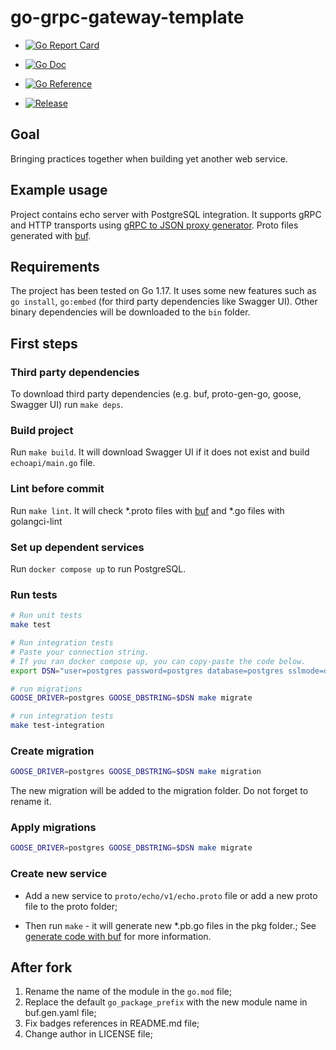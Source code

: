 # go-grpc-gateway-template

* [![Go Report Card](https://goreportcard.com/badge/github.com/aleksvdim/go-grpc-gateway-template?style=flat-square)](https://goreportcard.com/report/github.com/aleksvdim/go-grpc-gateway-template)

* [![Go Doc](https://img.shields.io/badge/godoc-reference-blue.svg?style=flat-square)](http://godoc.org/github.com/aleksvdim/go-grpc-gateway-template)

* [![Go Reference](https://pkg.go.dev/badge/github.com/aleksvdim/go-grpc-gateway-template.svg)](https://pkg.go.dev/github.com/aleksvdim/go-grpc-gateway-template)

* [![Release](https://img.shields.io/github/release/aleksvdim/go-grpc-gateway-template.svg?style=flat-square)](https://github.com/aleksvdim/go-grpc-gateway-template/releases/latest)

## Goal

Bringing practices together when building yet another web service.

## Example usage

Project contains echo server with PostgreSQL integration. It supports gRPC and HTTP transports 
using [gRPC to JSON proxy generator](https://github.com/grpc-ecosystem/grpc-gateway). 
Proto files generated with [buf](https://buf.build/). 

## Requirements

The project has been tested on Go 1.17. It uses some new features such as `go install`, `go:embed` (for third party dependencies like Swagger UI).
Other binary dependencies will be downloaded to the `bin` folder.

## First steps

### Third party dependencies

To download third party dependencies (e.g. buf, proto-gen-go, goose, Swagger UI) run `make deps`.

### Build project

Run `make build`. It will download Swagger UI if it does not exist and build `echoapi/main.go` file.

### Lint before commit 

Run `make lint`. It will check *.proto files with [buf](https://buf.build/) and *.go files with golangci-lint

### Set up dependent services

Run `docker compose up` to run PostgreSQL.

### Run tests

```bash
# Run unit tests
make test

# Run integration tests
# Paste your connection string. 
# If you ran docker compose up, you can copy-paste the code below.
export DSN="user=postgres password=postgres database=postgres sslmode=disable" 

# run migrations
GOOSE_DRIVER=postgres GOOSE_DBSTRING=$DSN make migrate

# run integration tests
make test-integration
``` 

### Create migration

```bash
GOOSE_DRIVER=postgres GOOSE_DBSTRING=$DSN make migration
```

The new migration will be added to the migration folder. Do not forget to rename it.

### Apply migrations

```bash
GOOSE_DRIVER=postgres GOOSE_DBSTRING=$DSN make migrate
```

### Create new service

* Add a new service to `proto/echo/v1/echo.proto` file or add a new proto file to the proto folder;

* Then run `make` - it will generate new *.pb.go files in the pkg folder.;
See [generate code with buf](https://docs.buf.build/tour/generate-code) for more information.

## After fork

1. Rename the name of the module in the `go.mod` file;
2. Replace the default `go_package_prefix` with the new module name in buf.gen.yaml file;
3. Fix badges references in README.md file;
4. Change author in LICENSE file;
